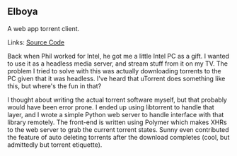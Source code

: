 ## Elboya
A web app torrent client.

Links: [Source Code](https://github.com/ericdingle/elboya)

Back when Phil worked for Intel, he got me a little Intel PC as a gift. I wanted to use it as a
headless media server, and stream stuff from it on my TV. The problem I tried to solve with this
was actually downloading torrents to the PC given that it was headless. I've heard that uTorrent
does something like this, but where's the fun in that?

I thought about writing the actual torrent software myself, but that probably would have been error
prone. I ended up using libtorrent to handle that layer, and I wrote a simple Python web server to
handle interface with that library remotely. The front-end is written using Polymer which makes XHRs
to the web server to grab the current torrent states. Sunny even contributed the feature of auto
deleting torrents after the download completes (cool, but admittedly but torrent etiquette).
